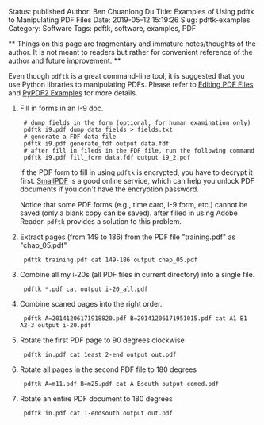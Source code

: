 Status: published
Author: Ben Chuanlong Du
Title: Examples of Using pdftk to Manipulating PDF Files
Date: 2019-05-12 15:19:26
Slug: pdftk-examples
Category: Software
Tags: pdftk, software, examples, PDF

**
Things on this page are fragmentary and immature notes/thoughts of the author. 
It is not meant to readers but rather for convenient reference of the author and future improvement.
**

Even though `pdftk` is a great command-line tool,
it is suggested that you use Python libraries to manipulating PDFs.
Please refer to 
[Editing PDF Files](http://www.legendu.net/misc/blog/editing-PDF-files/)
and
[PyPDF2 Examples](http://www.legendu.net/misc/blog/pypdf2-examples/)
for more details.

1. Fill in forms in an I-9 doc. 

        # dump fields in the form (optional, for human examination only)
        pdftk i9.pdf dump_data_fields > fields.txt 
        # generate a FDF data file
        pdftk i9.pdf generate_fdf output data.fdf 
        # after fill in fileds in the FDF file, run the following command
        pdftk i9.pdf fill_form data.fdf output i9_2.pdf

    If the PDF form to fill in using `pdftk` is encrypted, 
    you have to decrypt it first. 
    [SmallPDF](http://smallpdf.com/) is a good online service,
    which can help you unlock PDF documents if you don't have the encryption password.
 
    Notice that some PDF forms (e.g., time card, I-9 form, etc.) 
    cannot be saved (only a blank copy can be saved). 
    after filled in using Adobe Reader.
    `pdftk` provides a solution to this problem.

2. Extract pages (from 149 to 186) 
    from the PDF file "training.pdf" 
    as "chap_05.pdf"

        pdftk training.pdf cat 149-186 output chap_05.pdf

3. Combine all my i-20s (all PDF files in current directory) into a single file.

        pdftk *.pdf cat output i-20_all.pdf

4. Combine scaned pages into the right order.

        pdftk A=20141206171918820.pdf B=20141206171951015.pdf cat A1 B1 A2-3 output i-20.pdf 

5. Rotate the first PDF page to 90 degrees clockwise

        pdftk in.pdf cat 1east 2-end output out.pdf

6. Rotate all pages in the second PDF file to 180 degrees

        pdftk A=m11.pdf B=m25.pdf cat A Bsouth output comed.pdf


7. Rotate an entire PDF document to 180 degrees

        pdftk in.pdf cat 1-endsouth output out.pdf

